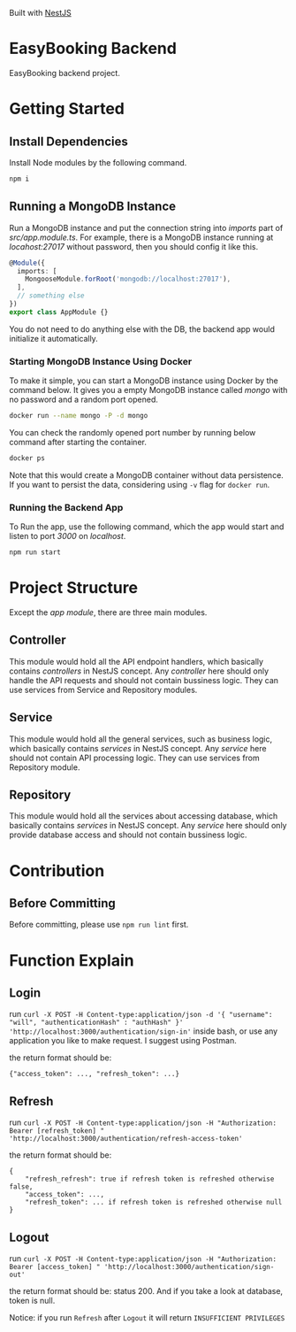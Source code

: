 Built with [NestJS](https://nestjs.com/)

# EasyBooking Backend
EasyBooking backend project.

# Getting Started

## Install Dependencies
Install Node modules by the following command.
```sh
npm i
```

## Running a MongoDB Instance
Run a MongoDB instance and put the connection string into _imports_ part of _src/app.module.ts_. For example, there is a MongoDB instance running at _locahost:27017_ without password, then you should config it like this.
```ts
@Module({
  imports: [
    MongooseModule.forRoot('mongodb://localhost:27017'),
  ],
  // something else
})
export class AppModule {}
```
You do not need to do anything else with the DB, the backend app would initialize it automatically.

### Starting MongoDB Instance Using Docker
To make it simple, you can start a MongoDB instance using Docker by the command below. It gives you a empty MongoDB instance called _mongo_ with no password and a random port opened.
```sh
docker run --name mongo -P -d mongo
```
You can check the randomly opened port number by running below command after starting the container.
```sh
docker ps
```
Note that this would create a MongoDB container without data persistence. If you want to persist the data, considering using ```-v``` flag for ```docker run```. 

### Running the Backend App
To Run the app, use the following command, which the app would start and listen to port _3000_ on _localhost_.
```sh
npm run start
```
# Project Structure
Except the _app module_, there are three main modules.
## Controller
This module would hold all the API endpoint handlers, which basically contains _controllers_ in NestJS concept. Any _controller_ here should only handle the API requests and should not contain bussiness logic. They can use services from Service and Repository modules.
## Service
This module would hold all the general services, such as business logic, which basically contains _services_ in NestJS concept. Any _service_ here should not contain API processing logic. They can use services from Repository module.
## Repository
This module would hold all the services about accessing database, which basically contains _services_ in NestJS concept. Any _service_ here should only provide database access and should not contain bussiness logic.

# Contribution
## Before Committing
Before committing, please use ```npm run lint``` first.

# Function Explain

## Login

run `curl -X POST -H Content-type:application/json -d '{ "username": "will", "authenticationHash" : "authHash" }' 'http://localhost:3000/authentication/sign-in'` inside bash,
or use any application you like to make request.
I suggest using Postman.

the return format should be:

```
{"access_token": ..., "refresh_token": ...}
```

## Refresh

run `curl -X POST -H Content-type:application/json -H "Authorization: Bearer [refresh_token] " 'http://localhost:3000/authentication/refresh-access-token'`

the return format should be:

```
{
    "refresh_refresh": true if refresh token is refreshed otherwise false,
    "access_token": ...,
    "refresh_token": ... if refresh token is refreshed otherwise null
}
```

## Logout

run `curl -X POST -H Content-type:application/json -H "Authorization: Bearer [access_token] " 'http://localhost:3000/authentication/sign-out'`

the return format should be: status 200. And if you take a look at database, token is null. 

Notice: if you run ```Refresh``` after ```Logout``` it will return ```INSUFFICIENT PRIVILEGES```
